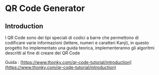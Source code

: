 # QR Code Generator

## Introduction

I QR Code sono dei tipi speciali di codici a barre che permettono di codificare varie informazioni (lettere, numeri e caratteri Kanji), in questo progetto ho implementato una guida teorica, implementeranno gli algoritmi descritti al fine di creare dei QR Code

Guida : [https://www.thonky.com/qr-code-tutorial/introduction](https://www.thonky.com/qr-code-tutorial/introduction)
